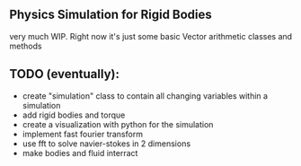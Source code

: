 Physics Simulation for Rigid Bodies 
-----------------------------------
very much WIP. Right now it's just some basic Vector arithmetic classes and methods

TODO (eventually):
------------------
* create "simulation" class to contain all changing variables within a simulation
* add rigid bodies and torque
* create a visualization with python for the simulation
* implement fast fourier transform
* use fft to solve navier-stokes in 2 dimensions
* make bodies and fluid interract
